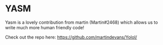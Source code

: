 # YASM

Yasm is a lovely contribution from martin (Martin#2468) which allows us to write much more human friendly code! 

Check out the repo here: https://github.com/martindevans/Yolol/